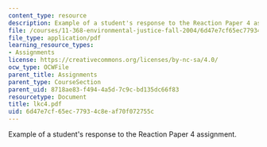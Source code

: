 ```yaml
---
content_type: resource
description: Example of a student's response to the Reaction Paper 4 assignment.
file: /courses/11-368-environmental-justice-fall-2004/6d47e7cf65ec77934c8eaf70f072755c_lkc4.pdf
file_type: application/pdf
learning_resource_types:
- Assignments
license: https://creativecommons.org/licenses/by-nc-sa/4.0/
ocw_type: OCWFile
parent_title: Assignments
parent_type: CourseSection
parent_uid: 8718ae83-f494-4a5d-7c9c-bd135dc66f83
resourcetype: Document
title: lkc4.pdf
uid: 6d47e7cf-65ec-7793-4c8e-af70f072755c
---
```

Example of a student's response to the Reaction Paper 4 assignment.